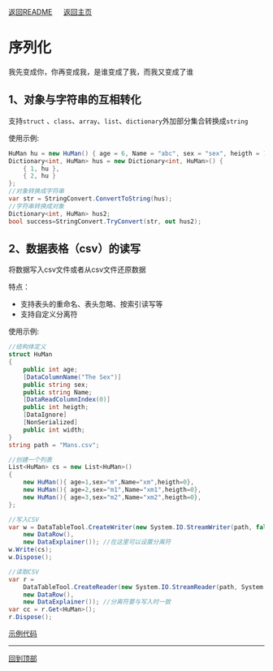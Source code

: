 [返回README](../README.md) &emsp; [返回主页](https://github.com/OnClick9927/IFramework)

# 序列化

我先变成你，你再变成我，是谁变成了我，而我又变成了谁
## 1、对象与字符串的互相转化
支持`struct` 、`class`、`array`、`list`、`dictionary`外加部分集合转换成`string`

使用示例:
``` csharp
HuMan hu = new HuMan() { age = 6, Name = "abc", sex = "sex", heigth = 16, width = 20 };
Dictionary<int, HuMan> hus = new Dictionary<int, HuMan>() {
    { 1, hu },
    { 2, hu }
};
//对象转换成字符串
var str = StringConvert.ConvertToString(hus);
//字符串转换成对象
Dictionary<int, HuMan> hus2;
bool success=StringConvert.TryConvert(str, out hus2);
```

## 2、数据表格（csv）的读写
将数据写入csv文件或者从csv文件还原数据

特点：
* 支持表头的重命名、表头忽略、按索引读写等
* 支持自定义分离符

使用示例:
``` csharp
//结构体定义
struct HuMan
{
    public int age;
    [DataColumnName("The Sex")]
    public string sex;
    public string Name;
    [DataReadColumnIndex(0)]
    public int heigth;
    [DataIgnore]
    [NonSerialized]
    public int width;
}
string path = "Mans.csv";

//创建一个列表
List<HuMan> cs = new List<HuMan>()
{
    new HuMan(){ age=1,sex="m",Name="xm",heigth=0},
    new HuMan(){ age=2,sex="m1",Name="xm1",heigth=0},
    new HuMan(){ age=3,sex="m2",Name="xm2",heigth=0},
};

//写入CSV
var w = DataTableTool.CreateWriter(new System.IO.StreamWriter(path, false),
    new DataRow(),
    new DataExplainer()); //在这里可以设置分离符
w.Write(cs);
w.Dispose();

//读取CSV
var r =
    DataTableTool.CreateReader(new System.IO.StreamReader(path, System.Text.Encoding.UTF8),
    new DataRow(),
    new DataExplainer()); //分离符要与写入时一致
var cc = r.Get<HuMan>();
r.Dispose();
```
[示例代码](https://github.com/OnClick9927/IFramework_CS/blob/master/Framework/Example/Examples/SerializationTest.cs)

---
[回到顶部](#)